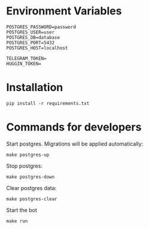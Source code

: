 # Environment Variables  
```env
POSTGRES_PASSWORD=password 
POSTGRES_USER=user 
POSTGRES_DB=database 
POSTGRES_PORT=5432
POSTGRES_HOST=localhost

TELEGRAM_TOKEN=
HUGGIN_TOKEN=
```
# Installation
```
pip install -r requirements.txt
```

# Commands for developers
Start postgres. Migrations will be applied automatically:
```
make postgres-up
```
Stop postgres:
```
make postgres-down
```
Clear postgres data:
```
make postgres-clear
```
Start the bot
```
make run
```